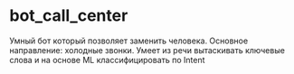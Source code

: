 # bot_call_center
Умный бот который позволяет заменить человека. Основное направление: холодные звонки. Умеет из речи вытаскивать ключевые слова и на основе ML классифицировать по Intent
